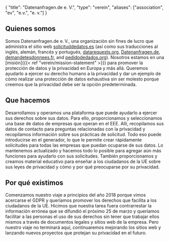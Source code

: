 {
    "title": "Datenanfragen.de e. V.",
    "type": "verein",
    "aliases": ["association", "ev", "e.v.", "e. v."]
}

## Quienes somos

Somos Datenanfragen.de e.&thinsp;V., una organización sin fines de lucro que administra el sitio web [solicituddedatos.es](https://www.solicituddedatos.es) (así como sus traducciones al inglés, alemán, francés y portugués, [datarequests.org](https://www.datarequests.org), [Datenanfragen.de](https://www.datenanfragen.de), [demandetesdonnees.fr](https://www.demandetesdonnees.fr), and [pedidodedados.org](https://www.pedidodedados.org/)). Nosotros estamos en una [misión]({{< ref "verein/mission-statement" >}}) para promover la protección de datos y la privacidad en Europa y más allá. Queremos ayudarlo a ejercer su derecho humano a la privacidad y dar un ejemplo de cómo realizar una protección de datos exhaustiva sin ser molesto porque creemos que la privacidad debe ser la opción predeterminada.

## Que hacemos

Desarrollamos y operamos una plataforma que puede ayudarlo a ejercer sus derechos sobre sus datos. Para ello, proporcionamos y seleccionamos una base de datos de empresas que operan en el EEE. Allí, recopilamos sus datos de contacto para preguntas relacionadas con la privacidad y recopilamos información sobre sus prácticas de solicitud. Todo eso puede introducirse en el generador, lo que le permite crear rápidamente solicitudes para todas las empresas que puedan ocuparse de sus datos. Lo mantenemos actualizado y hacemos todo lo posible para agregar aún más funciones para ayudarlo con sus solicitudes. También proporcionamos y creamos material educativo para enseñar a los ciudadanos de la UE sobre sus leyes de privacidad y cómo y por qué preocuparse por su privacidad.

## Por qué existimos

Comenzamos nuestro viaje a principios del año 2018 porque vimos acercarse el GDPR y queríamos promover los derechos que facilita a los ciudadanos de la UE. Hicimos que nuestra tarea fuera contrarrestar la información errónea que se difundió el próximo 25 de marzo y queríamos facilitar a las personas el uso de sus derechos sin tener que trabajar ellos mismos a través de documentos legales y sitios web de la empresa. Pero nuestro viaje no terminará aquí, continuaremos mejorando los sitios web y lanzando nuevos proyectos que protejan su privacidad en el futuro.
